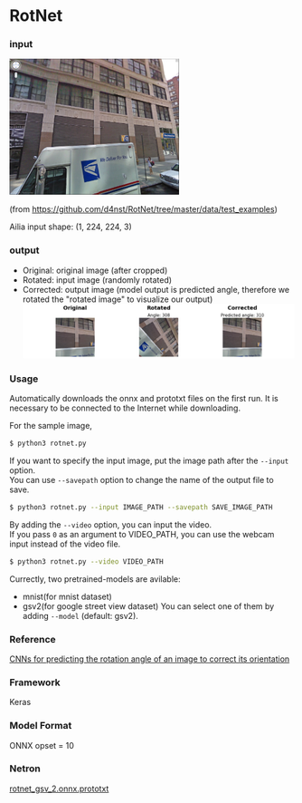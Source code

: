 # RotNet

### input
<img src='test.jpg' width=300px>

(from https://github.com/d4nst/RotNet/tree/master/data/test_examples)

Ailia input shape: (1, 224, 224, 3)

### output
- Original: original image (after cropped)
- Rotated: input image (randomly rotated)
- Corrected: output image (model output is predicted angle, therefore we rotated the "rotated image" to visualize our output)
![output_image](output.png)


### Usage
Automatically downloads the onnx and prototxt files on the first run.
It is necessary to be connected to the Internet while downloading.

For the sample image,
``` bash
$ python3 rotnet.py
```

If you want to specify the input image, put the image path after the `--input` option.  
You can use `--savepath` option to change the name of the output file to save.
```bash
$ python3 rotnet.py --input IMAGE_PATH --savepath SAVE_IMAGE_PATH
```

By adding the `--video` option, you can input the video.   
If you pass `0` as an argument to VIDEO_PATH, you can use the webcam input instead of the video file.
```bash
$ python3 rotnet.py --video VIDEO_PATH
```

Currectly, two pretrained-models are avilable:
- mnist(for mnist dataset)
- gsv2(for google street view dataset)
You can select one of them by adding `--model` (default: gsv2).


### Reference
[CNNs for predicting the rotation angle of an image to correct its orientation](https://github.com/d4nst/RotNet)

### Framework
Keras

### Model Format
ONNX opset = 10

### Netron

[rotnet_gsv_2.onnx.prototxt](https://lutzroeder.github.io/netron/?url=https://storage.googleapis.com/ailia-models/rotnet/rotnet_gsv_2.onnx.prototxt)
